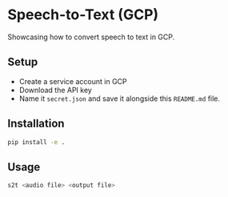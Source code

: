 # Speech-to-Text (GCP)

Showcasing how to convert speech to text in GCP.

## Setup

- Create a service account in GCP
- Download the API key
- Name it `secret.json` and save it alongside this `README.md` file.

## Installation

```bash
pip install -e .
```

## Usage

```bash
s2t <audio file> <output file>
```